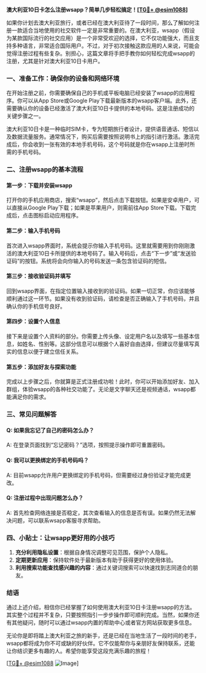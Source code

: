 **澳大利亚10日卡怎么注册wsapp？简单几步轻松搞定！[[TG💪+ @esim1088](https://t.me/s/esim1088)]**

如果你计划去澳大利亚旅行，或者已经在澳大利亚待了一段时间，那么了解如何注册一款适合当地使用的社交软件一定是非常重要的。在澳大利亚，wsapp（假设为某款国际流行的社交应用）是一个非常受欢迎的选择，它不仅功能强大，而且支持多种语言，非常适合国际用户。不过，对于初次接触这款应用的人来说，可能会觉得注册过程有些复杂。别担心，这篇文章将手把手教你如何轻松完成wsapp的注册，尤其是针对澳大利亚10日卡用户。

### 一、准备工作：确保你的设备和网络环境

在开始注册之前，你需要确保自己的手机或平板电脑已经安装了wsapp的应用程序。你可以从App Store或Google Play下载最新版本的wsapp客户端。此外，还需要确认你的设备已经激活了澳大利亚10日卡提供的本地号码。这是注册成功的关键步骤之一。

澳大利亚10日卡是一种临时SIM卡，专为短期旅行者设计，提供语音通话、短信以及数据流量服务。通常情况下，购买后需要按照说明书上的指引进行激活。激活完成后，你会收到一张有效的本地手机号码，这个号码就是你在wsapp上注册时所需的手机号码。

### 二、注册wsapp的基本流程

#### 第一步：下载并安装wsapp

打开你的手机应用商店，搜索“wsapp”，然后点击下载按钮。如果是安卓用户，可以直接从Google Play下载；如果是苹果用户，则需前往App Store下载。下载完成后，点击图标启动应用程序。

#### 第二步：输入手机号码

首次进入wsapp界面时，系统会提示你输入手机号码。这里就需要用到你刚刚激活的澳大利亚10日卡所提供的本地号码了。输入号码后，点击“下一步”或“发送验证码”的按钮。系统将会向你输入的号码发送一条包含验证码的短信。

#### 第三步：接收验证码并填写

回到wsapp界面，在指定位置输入接收到的验证码。如果一切正常，你应该能够顺利通过这一环节。如果没有收到验证码，请检查是否正确输入了手机号码，并且确认你的手机信号良好。

#### 第四步：设置个人信息

接下来是设置个人资料的部分。你需要上传头像、设定用户名以及填写一些基本信息，如姓名、性别等。这部分信息可以根据个人喜好自由选择，但建议尽量填写真实的信息以便于建立信任关系。

#### 第五步：添加好友与探索功能

完成以上步骤之后，你就算是正式注册成功啦！此时，你可以开始添加好友、加入群组，体验wsapp的各种社交功能了。无论是文字聊天还是视频通话，wsapp都能满足你的需求。

### 三、常见问题解答

#### Q: 如果我忘记了自己的密码怎么办？
A: 在登录页面找到“忘记密码？”选项，按照提示操作即可重置密码。

#### Q: 我可以更换绑定的手机号码吗？
A: 目前wsapp允许用户更换绑定的手机号码，但需要经过身份验证才能完成更改。

#### Q: 注册过程中出现问题怎么办？
A: 首先检查网络连接是否稳定，其次查看输入的信息是否有误。如果仍然无法解决问题，可以联系wsapp客服寻求帮助。

### 四、小贴士：让wsapp更好用的小技巧

1. **充分利用隐私设置**：根据自身情况调整可见范围，保护个人隐私。
2. **定期更新应用**：保持软件处于最新版本有助于获得更好的使用体验。
3. **利用搜索功能查找感兴趣的内容**：通过关键词搜索可以快速找到志同道合的朋友。

### 结语

通过上述介绍，相信你已经掌握了如何使用澳大利亚10日卡注册wsapp的方法。其实整个过程并不复杂，只要按照指引一步步操作即可顺利完成。当然，如果你还有其他疑问，随时可以通过wsapp内置的帮助中心或者官方网站获取更多信息。

无论你是即将踏上澳大利亚之旅的新手，还是已经在当地生活了一段时间的老手，wsapp都将成为你不可或缺的好伙伴。它不仅能帮你与亲朋好友保持联系，还能让你结识更多有趣的人。希望你能享受这段充满乐趣的旅程！

[[TG💪+ @esim1088](https://t.me/s/esim1088) ![Image](https://i.postimg.cc/4NQfJmqS/Snipaste-2025-05-13-00-14-12.png)]